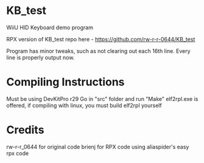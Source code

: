 # KB_test
WiiU HID Keyboard demo program

RPX version of KB_test repo here - https://github.com/rw-r-r-0644/KB_test

Program has minor tweaks, such as not clearing out each 16th line.  Every line is properly output now.

# Compiling Instructions
Must be using DevKitPro r29
Go in "src" folder and run "Make"
elf2rpl.exe is offered, if compiling with linux, you must build elf2rpl yourself

# Credits
rw-r-r_0644 for original code
brienj for RPX code using aliaspider's easy rpx code
